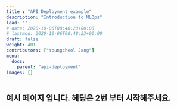 ```yaml
---
title : "API Deployment example"
description: "Introduction to MLOps"
lead: ""
# date: 2020-10-06T08:48:23+00:00
# lastmod: 2020-10-06T08:48:23+00:00
draft: false
weight: 401
contributors: ["Youngcheol Jang"]
menu:
  docs:
    parent: "api-deployment"
images: []
---
```


## 예시 페이지 입니다. 헤딩은 2번 부터 시작해주세요.
